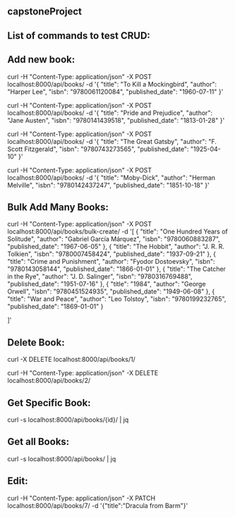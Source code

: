 ## capstoneProject










## List of commands to test CRUD:

## Add new book:

curl -H "Content-Type: application/json" -X POST localhost:8000/api/books/ -d '{
            "title": "To Kill a Mockingbird",
            "author": "Harper Lee",
            "isbn": "9780061120084",
            "published_date": "1960-07-11"
        }'

curl -H "Content-Type: application/json" -X POST localhost:8000/api/books/ -d '{
            "title": "Pride and Prejudice",
            "author": "Jane Austen",
            "isbn": "9780141439518",
            "published_date": "1813-01-28"
        }'

curl -H "Content-Type: application/json" -X POST localhost:8000/api/books/ -d '{
            "title": "The Great Gatsby",
            "author": "F. Scott Fitzgerald",
            "isbn": "9780743273565",
            "published_date": "1925-04-10"
        }'

curl -H "Content-Type: application/json" -X POST localhost:8000/api/books/ -d '{
            "title": "Moby-Dick",
            "author": "Herman Melville",
            "isbn": "9780142437247",
            "published_date": "1851-10-18"
        }'


## Bulk Add Many Books:

curl -H "Content-Type: application/json" -X POST localhost:8000/api/books/bulk-create/ -d '[
    {
            "title": "One Hundred Years of Solitude",
            "author": "Gabriel García Márquez",
            "isbn": "9780060883287",
            "published_date": "1967-06-05"
        },
    {
            "title": "The Hobbit",
            "author": "J. R. R. Tolkien",
            "isbn": "9780007458424",
            "published_date": "1937-09-21"
        },
{
            "title": "Crime and Punishment",
            "author": "Fyodor Dostoevsky",
            "isbn": "9780143058144",
            "published_date": "1866-01-01"
        },
{
            "title": "The Catcher in the Rye",
            "author": "J. D. Salinger",
            "isbn": "9780316769488",
            "published_date": "1951-07-16"
        },
{
            "title": "1984",
            "author": "George Orwell",
            "isbn": "9780451524935",
            "published_date": "1949-06-08"
        },
{
            "title": "War and Peace",
            "author": "Leo Tolstoy",
            "isbn": "9780199232765",
            "published_date": "1869-01-01"
        }


]'


## Delete Book:

curl -X DELETE localhost:8000/api/books/1/

curl -H "Content-Type: application/json" -X DELETE localhost:8000/api/books/2/

## Get Specific Book:

curl -s localhost:8000/api/books/{id}/ | jq

## Get all Books:

curl -s localhost:8000/api/books/ | jq


## Edit:

curl -H "Content-Type: application/json" -X PATCH localhost:8000/api/books/7/ -d '{"title":"Dracula from Barm"}'
